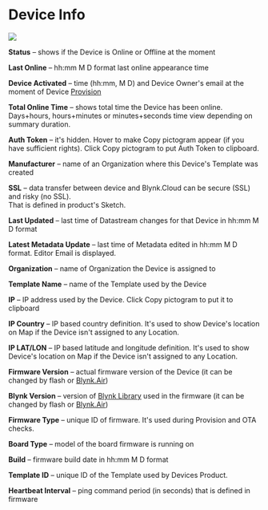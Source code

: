 # Device Info

![](https://user-images.githubusercontent.com/72824404/120794875-73b94580-c541-11eb-875a-7ef678b96168.png)

**Status** – shows if the Device is Online or Offline at the moment

**Last Online** – hh:mm M D format last online appearance time

**Device Activated** – time (hh:mm, M D) and Device Owner's email at the moment of Device [Provision](broken-reference)

**Total Online Time** – shows total time the Device has been online.\
Days+hours, hours+minutes or minutes+seconds time view depending on summary duration.

**Auth Token** – it's hidden. Hover to make Copy pictogram appear (if you have sufficient rights). Click Copy pictogram to put Auth Token to clipboard.

**Manufacturer** – name of an Organization where this Device's Template was created

**SSL** – data transfer between device and Blynk.Cloud can be secure (SSL) and risky (no SSL).\
That is defined in product's Sketch.

**Last Updated** – last time of Datastream changes for that Device in hh:mm M D format

**Latest Metadata Update** – last time of Metadata edited in hh:mm M D format. Editor Email is displayed.

**Organization** – name of Organization the Device is assigned to

**Template Name** – name of the Template used by the Device

**IP** – IP address used by the Device. Click Copy pictogram to put it to clipboard

**IP Country** – IP based country definition. It's used to show Device's location on Map if the Device isn't assigned to any Location.

**IP LAT/LON** – IP based latitude and longitude definition. It's used to show Device's location on Map if the Device isn't assigned to any Location.

**Firmware Version** – actual firmware version of the Device (it can be changed by flash or [Blynk.Air](https://github.com/blynkkk/docs/tree/734d666b5b4e7a337c0659a96502e484d15a5d8e/blynk.console/blynk.air))

**Blynk Version** – version of [Blynk Library](../../../downloads/blynk.edgent.md) used in the firmware (it can be changed by flash or [Blynk.Air](https://github.com/blynkkk/docs/tree/734d666b5b4e7a337c0659a96502e484d15a5d8e/blynk.console/blynk.air))

**Firmware Type** – unique ID of firmware. It's used during Provision and OTA checks.

**Board Type** – model of the board firmware is running on

**Build** – firmware build date in hh:mm M D format

**Template ID** – unique ID of the Template used by Devices Product.

**Heartbeat Interval** – ping command period (in seconds) that is defined in firmware
